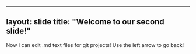 ----
layout: slide
title: "Welcome to our second slide!"
---
Now I can edit .md text files for git projects!
Use the left arrow to go back!